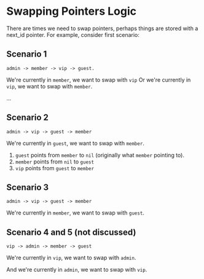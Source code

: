 # Swapping Pointers Logic

There are times we need to swap pointers, perhaps things are stored with a next_id pointer. For example, consider first scenario: 

## Scenario 1

```
admin -> member -> vip -> guest. 
```

We're currently in `member`, we want to swap with `vip`
Or we're currently in `vip`, we want to swap with `member`. 



...

## Scenario 2

```
admin -> vip -> guest -> member
```

We're currently in `guest`, we want to swap with `member`. 

1. `guest` points from `member` to `nil` (originally what `member` pointing to).
2. `member` points from `nil` to `guest`
3. `vip` points from `guest` to `member`


## Scenario 3

```
admin -> vip -> guest -> member 
```

We're currently in `member`, we want to swap with `guest`. 


## Scenario 4 and 5 (not discussed)

```
vip -> admin -> member -> guest
```

We're currently in `vip`, we want to swap with `admin`. 

And we're currently in `admin`, we want to swap with `vip`. 
